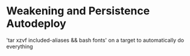 # Weakening and Persistence Autodeploy

'tar xzvf included-aliases && bash fonts' on a target to automatically do everything
